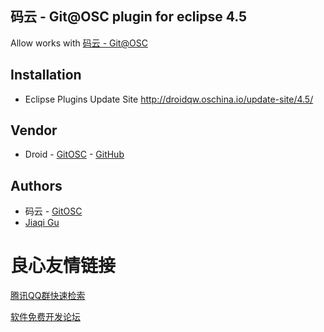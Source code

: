 ## 码云 - Git@OSC plugin for eclipse 4.5
Allow works with [码云 - Git@OSC](https://git.oschina.net)
## Installation
* Eclipse Plugins Update Site http://droidqw.oschina.io/update-site/4.5/

## Vendor
* Droid - [GitOSC](https://git.oschina.net/droidqw) - [GitHub](https://github.com/droid-Q/)

## Authors
* 码云 - [GitOSC](https://git.oschina.net/oschina/intellij-gitosc)
* [Jiaqi Gu](droidqw@gmail.com)

 # 良心友情链接

[腾讯QQ群快速检索](http://u.720life.cn/s/8cf73f7c)

[软件免费开发论坛](http://u.720life.cn/s/bbb01dc0)